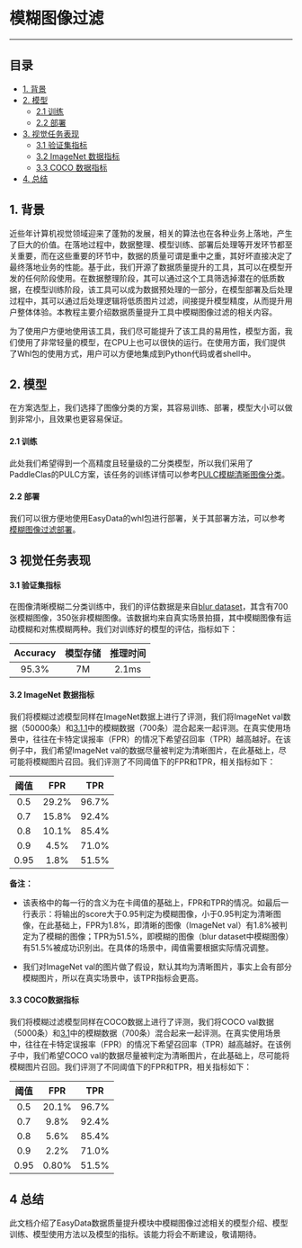 # 模糊图像过滤

------


## 目录

- [1. 背景](#1)
- [2. 模型](#2)
  - [2.1 训练](#2.1.1)
  - [2.2 部署](#2.1.3)
- [3. 视觉任务表现](#3)
  - [3.1 验证集指标](#3.1)
  - [3.2 ImageNet 数据指标](#3.2)
  - [3.3 COCO 数据指标](#3.3)
- [4. 总结](#4)

<a name="1"></a>

## 1. 背景

近些年计算机视觉领域迎来了蓬勃的发展，相关的算法也在各种业务上落地，产生了巨大的价值。在落地过程中，数据整理、模型训练、部署后处理等开发环节都至关重要，而在这些重要的环节中，数据的质量可谓是重中之重，其好坏直接决定了最终落地业务的性能。基于此，我们开源了数据质量提升的工具，其可以在模型开发的任何阶段使用。在数据整理阶段，其可以通过这个工具筛选掉潜在的低质数据，在模型训练阶段，该工具可以成为数据预处理的一部分，在模型部署及后处理过程中，其可以通过后处理逻辑将低质图片过滤，间接提升模型精度，从而提升用户整体体验。本教程主要介绍数据质量提升工具中模糊图像过滤的相关内容。

为了使用户方便地使用该工具，我们尽可能提升了该工具的易用性，模型方面，我们使用了非常轻量的模型，在CPU上也可以很快的运行。在使用方面，我们提供了Whl包的使用方式，用户可以方便地集成到Python代码或者shell中。

<a name="2"></a>

## 2. 模型

在方案选型上，我们选择了图像分类的方案，其容易训练、部署，模型大小可以做到非常小，且效果也更容易保证。

<a name="2.1"></a>
#### 2.1 训练

此处我们希望得到一个高精度且轻量级的二分类模型，所以我们采用了PaddleClas的PULC方案，该任务的训练详情可以参考[PULC模糊清晰图像分类](@clas_pulc)。

<a name="2.2"></a>
#### 2.2 部署

我们可以很方便地使用EasyData的whl包进行部署，关于其部署方法，可以参考[模糊图像过滤部署](quick_start.md#212)。

<a name="3"></a>

## 3 视觉任务表现

<a name="3.1"></a>
#### 3.1 验证集指标

在图像清晰模糊二分类训练中，我们的评估数据是来自[blur dataset](https://github.com/Kwentar/blur_dataset)，其含有700张模糊图像，350张非模糊图像。该数据均来自真实场景拍摄，其中模糊图像有运动模糊和对焦模糊两种。我们对训练好的模型的评估，指标如下：

| Accuracy | 模型存储 | 推理时间 | 
| :--: | :--: | :--: |
|   95.3%   |   7M   |     2.1ms     | 

<a name="3.2"></a>
#### 3.2 ImageNet 数据指标

我们将模糊过滤模型同样在ImageNet数据上进行了评测，我们将ImageNet val数据（50000条）和[3.1.1](#3.1.1)中的模糊数据（700条）混合起来一起评测。在真实使用场景中，往往在卡特定误报率（FPR）的情况下希望召回率（TPR）越高越好。在该例子中，我们希望ImageNet val的数据尽量被判定为清晰图片，在此基础上，尽可能将模糊图片召回。我们评测了不同阈值下的FPR和TPR，相关指标如下：

| 阈值 | FPR| TPR | 
| :--: | :--: | :--: |
| 0.5 | 29.2% | 96.7% | 
| 0.7 | 15.8% | 92.4% | 
| 0.8 | 10.1% | 85.4%| 
| 0.9 | 4.5% | 71.0% | 
| 0.95 | 1.8% | 51.5% | 

**备注：** 

- 该表格中的每一行的含义为在卡阈值的基础上，FPR和TPR的情况。如最后一行表示：将输出的score大于0.95判定为模糊图像，小于0.95判定为清晰图像，在此基础上，FPR为1.8%，即清晰的图像（ImageNet val）有1.8%被判定为了模糊的图像；TPR为51.5%，即模糊的图像（blur dataset中模糊图像）有51.5%被成功识别出。在具体的场景中，阈值需要根据实际情况调整。

- 我们对ImageNet val的图片做了假设，默认其均为清晰图片，事实上会有部分模糊图片，所以在真实场景中，该TPR指标会更高。


<a name="3.3"></a>
#### 3.3 COCO数据指标

我们将模糊过滤模型同样在COCO数据上进行了评测，我们将COCO val数据（5000条）和[3.1](#3.1)中的模糊数据（700条）混合起来一起评测。在真实使用场景中，往往在卡特定误报率（FPR）的情况下希望召回率（TPR）越高越好。在该例子中，我们希望COCO val的数据尽量被判定为清晰图片，在此基础上，尽可能将模糊图片召回。我们评测了不同阈值下的FPR和TPR，相关指标如下：

| 阈值 | FPR| TPR | 
| :--: | :--: | :--: |
| 0.5 | 20.1% | 96.7% | 
| 0.7 | 9.8% | 92.4% | 
| 0.8 | 5.6% | 85.4%| 
| 0.9 | 2.2% | 71.0% | 
| 0.95 | 0.80% | 51.5% | 


<a name="4"></a>
## 4 总结

此文档介绍了EasyData数据质量提升模块中模糊图像过滤相关的模型介绍、模型训练、模型使用方法以及模型的指标。该能力将会不断建设，敬请期待。

